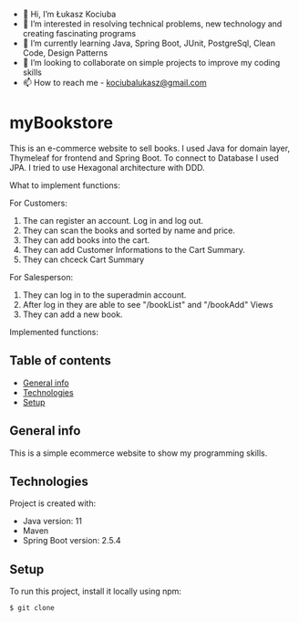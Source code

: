 - 👋 Hi, I’m Łukasz Kociuba
- 👀 I’m interested in resolving technical problems, new technology and creating fascinating programs
- 🌱 I’m currently learning Java, Spring Boot, JUnit, PostgreSql, Clean Code, Design Patterns
- 💞️ I’m looking to collaborate on simple projects to improve my coding skills
- 📫 How to reach me - kociubalukasz@gmail.com

# myBookstore
This is an e-commerce website to sell books. I used Java for domain layer, Thymeleaf for frontend and Spring Boot. 
To connect to Database I used JPA. I tried to use Hexagonal architecture with DDD.

What to implement functions:

For Customers:
1. The can register an account. Log in and log out.
2. They can scan the books and sorted by name and price.
3. They can add books into the cart.
4. They can add Customer Informations to the Cart Summary.
5. They can chceck Cart Summary


For Salesperson:
1. They can log in to the superadmin account.
2. After log in they are able to see "/bookList" and "/bookAdd" Views
3. They can add a new book.

Implemented functions:


## Table of contents
* [General info](#general-info)
* [Technologies](#technologies)
* [Setup](#setup)

## General info
This is a simple ecommerce website to show my programming skills.
	
## Technologies
Project is created with:
* Java version: 11
* Maven
* Spring Boot version: 2.5.4
	
## Setup
To run this project, install it locally using npm:

```
$ git clone 
```

